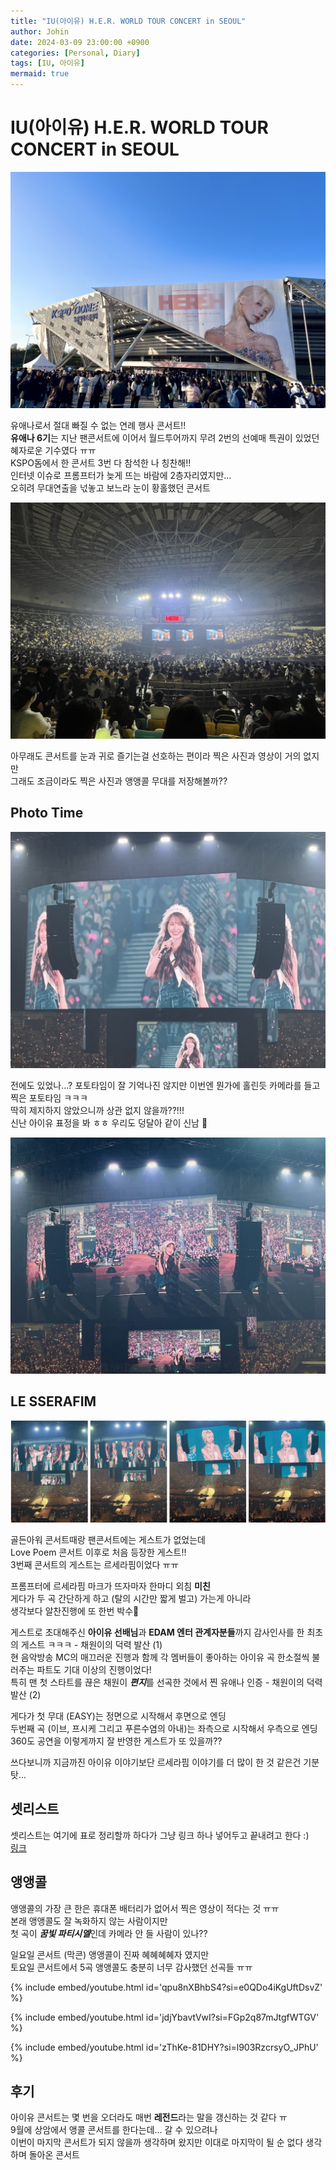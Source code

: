 ```yaml
---
title: "IU(아이유) H.E.R. WORLD TOUR CONCERT in SEOUL"
author: Johin
date: 2024-03-09 23:00:00 +0900
categories: [Personal, Diary]
tags: [IU, 아이유]
mermaid: true
---
```


# IU(아이유) H.E.R. WORLD TOUR CONCERT in SEOUL

![stadium](/assets/img/20240309/IU_stadium.JPG)

유애나로서 절대 빠질 수 없는 연례 행사 콘서트!!  
**유애나 6기**는 지난 팬콘서트에 이어서 월드투어까지 무려 2번의 선예매 특권이 있었던 혜자로운 기수였다 ㅠㅠ  
KSPO돔에서 한 콘서트 3번 다 참석한 나 칭찬해!!  
인터넷 이슈로 프롬프터가 늦게 뜨는 바람에 2층자리였지만...  
오히려 무대연출을 넋놓고 보느라 눈이 황홀했던 콘서트

![2nd_floor](/assets/img/20240309/second_floor.JPG)

아무래도 콘서트를 눈과 귀로 즐기는걸 선호하는 편이라 찍은 사진과 영상이 거의 없지만  
그래도 조금이라도 찍은 사진과 앵앵콜 무대를 저장해볼까??

## Photo Time

![photo1](/assets/img/20240309/photo_time_1.JPG)

전에도 있었나...? 포토타임이 잘 기억나진 않지만 이번엔 뭔가에 홀린듯 카메라를 들고 찍은 포토타임 ㅋㅋㅋ  
딱히 제지하지 않았으니까 상관 없지 않을까??!!!  
신난 아이유 표정을 봐 ㅎㅎ 우리도 덩달아 같이 신남 🤣

![photo2](/assets/img/20240309/photo_time_2.JPG)

## LE SSERAFIM

![LE_SSERAFIM](/assets/img/20240309/LE_SSERAFIM.png)

골든아워 콘서트때랑 팬콘서트에는 게스트가 없었는데  
Love Poem 콘서트 이후로 처음 등장한 게스트!!  
3번째 콘서트의 게스트는 르세라핌이었다 ㅠㅠ  

프롬프터에 르세라핌 마크가 뜨자마자 한마디 외침 **미친**  
게다가 두 곡 간단하게 하고 (탈의 시간만 짧게 벌고) 가는게 아니라  
생각보다 알찬진행에 또 한번 박수👏  

게스트로 초대해주신 **아이유 선배님**과 **EDAM 엔터 관계자분들**까지 감사인사를 한 최초의 게스트 ㅋㅋㅋ - 채원이의 덕력 발산 (1)  
현 음악방송 MC의 매끄러운 진행과 함께 각 멤버들이 좋아하는 아이유 곡 한소절씩 불러주는 파트도 기대 이상의 진행이었다!  
특히 맨 첫 스타트를 끊은 채원이 ***편지***를 선곡한 것에서 찐 유애나 인증 - 채원이의 덕력 발산 (2)  

게다가 첫 무대 (EASY)는 정면으로 시작해서 후면으로 엔딩  
두번째 곡 (이브, 프시케 그리고 푸른수염의 아내)는 좌측으로 시작해서 우측으로 엔딩  
360도 공연을 이렇게까지 잘 반영한 게스트가 또 있을까??

쓰다보니까 지금까진 아이유 이야기보단 르세라핌 이야기를 더 많이 한 것 같은건 기분탓...  

## 셋리스트

셋리스트는 여기에 표로 정리할까 하다가 그냥 링크 하나 넣어두고 끝내려고 한다 :)  
[링크](https://namu.wiki/w/H.E.R.(콘서트)#s-6.9)

## 앵앵콜

앵앵콜의 가장 큰 한은 휴대폰 배터리가 없어서 찍은 영상이 적다는 것 ㅠㅠ  
본래 앵앵콜도 잘 녹화하지 않는 사람이지만  
첫 곡이 ***꿈빛 파티시엘***인데 카메라 안 들 사람이 있나??  

일요일 콘서트 (막콘) 앵앵콜이 진짜 혜혜혜혜자 였지만  
토요일 콘서트에서 5곡 앵앵콜도 충분히 너무 감사했던 선곡들 ㅠㅠ  

{% include embed/youtube.html id='qpu8nXBhbS4?si=e0QDo4iKgUftDsvZ' %}

{% include embed/youtube.html id='jdjYbavtVwI?si=FGp2q87mJtgfWTGV' %}

{% include embed/youtube.html id='zThKe-81DHY?si=l903RzcrsyO_JPhU' %}

## 후기

아이유 콘서트는 몇 번을 오더라도 매번 **레전드**라는 말을 갱신하는 것 같다 ㅠ  
9월에 상암에서 앵콜 콘서트를 한다는데... 갈 수 있으려나  
이번이 마지막 콘서트가 되지 않을까 생각하며 왔지만 이대로 마지막이 될 순 없다 생각하며 돌아온 콘서트

